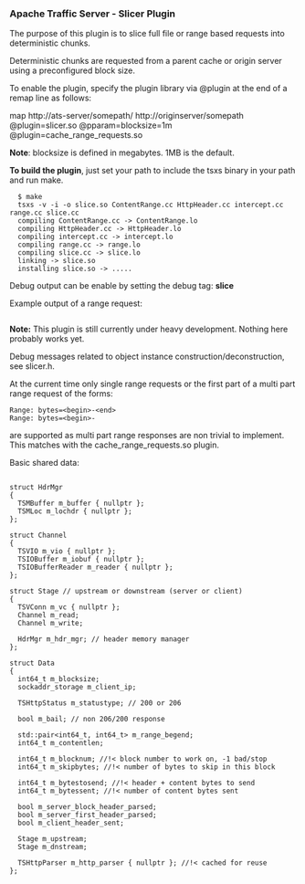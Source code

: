 ### Apache Traffic Server - Slicer Plugin

The purpose of this plugin is to slice full file or range based requests
into deterministic chunks.

Deterministic chunks are requested from a parent cache or origin server
using a preconfigured block size.

To enable the plugin, specify the plugin library via @plugin at the end
of a remap line as follows:

map http://ats-server/somepath/ http://originserver/somepath @plugin=slicer.so @pparam=blocksize=1m @plugin=cache_range_requests.so

**Note**: blocksize is defined in megabytes. 1MB is the default.

__To build the plugin__, just set your path to include the tsxs binary in your path and run make.

```
  $ make
  tsxs -v -i -o slice.so ContentRange.cc HttpHeader.cc intercept.cc range.cc slice.cc
  compiling ContentRange.cc -> ContentRange.lo
  compiling HttpHeader.cc -> HttpHeader.lo
  compiling intercept.cc -> intercept.lo
  compiling range.cc -> range.lo
  compiling slice.cc -> slice.lo
  linking -> slice.so
  installing slice.so -> .....
```  

Debug output can be enable by setting the debug tag: **slice**

Example output of a range request:

```
```

**Note:** This plugin is still currently under heavy development. Nothing here probably works yet.

Debug messages related to object instance construction/deconstruction, see slicer.h.  

At the current time only single range requests or the first part of a 
multi part range request of the forms:
```
Range: bytes=<begin>-<end>
Range: bytes=<begin>-
```
are supported as multi part range responses are non trivial to implement.
This matches with the cache_range_requests.so plugin.

Basic shared data:
```

struct HdrMgr
{
  TSMBuffer m_buffer { nullptr };
  TSMLoc m_lochdr { nullptr };
};

struct Channel
{
  TSVIO m_vio { nullptr };
  TSIOBuffer m_iobuf { nullptr };
  TSIOBufferReader m_reader { nullptr };
};

struct Stage // upstream or downstream (server or client)
{
  TSVConn m_vc { nullptr };
  Channel m_read;
  Channel m_write;

  HdrMgr m_hdr_mgr; // header memory manager
};

struct Data
{
  int64_t m_blocksize;
  sockaddr_storage m_client_ip;

  TSHttpStatus m_statustype; // 200 or 206

  bool m_bail; // non 206/200 response

  std::pair<int64_t, int64_t> m_range_begend;
  int64_t m_contentlen;

  int64_t m_blocknum; //!< block number to work on, -1 bad/stop
  int64_t m_skipbytes; //!< number of bytes to skip in this block

  int64_t m_bytestosend; //!< header + content bytes to send
  int64_t m_bytessent; //!< number of content bytes sent

  bool m_server_block_header_parsed;
  bool m_server_first_header_parsed;
  bool m_client_header_sent;

  Stage m_upstream;
  Stage m_dnstream;

  TSHttpParser m_http_parser { nullptr }; //!< cached for reuse
};

```

